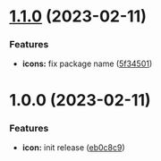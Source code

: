 # [1.1.0](https://github.com/bamerf/react-untitled-icons/compare/v1.0.0...v1.1.0) (2023-02-11)


### Features

* **icons:** fix package name ([5f34501](https://github.com/bamerf/react-untitled-icons/commit/5f3450143bf442e75d6bf480f5f5d6b059599ee3))

# 1.0.0 (2023-02-11)


### Features

* **icon:** init release ([eb0c8c9](https://github.com/bamerf/react-untitled-icons/commit/eb0c8c9b78eb00be838e3dfa7397b592f6a5f9fc))
